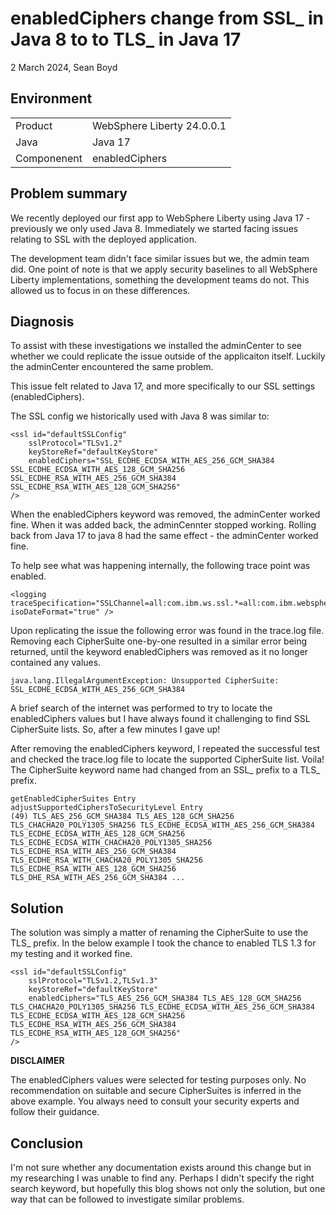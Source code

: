 # enabledCiphers change from SSL_ in Java 8 to to TLS_ in Java 17

2 March 2024, Sean Boyd

## Environment

|  |  |
| :--- | :--- |
| Product  | WebSphere Liberty 24.0.0.1 |
| Java  | Java 17 |
| Componenent | enabledCiphers |

## Problem summary

We recently deployed our first app to WebSphere Liberty using Java 17 - previously we only used Java 8. Immediately we started facing issues relating to SSL with the deployed application.

The development team didn't face similar issues but we, the admin team did. One point of note is that we apply security baselines to all WebSphere Liberty implementations, something the development teams do not. This allowed us to focus in on these differences.

## Diagnosis

To assist with these investigations we installed the adminCenter to see whether we could replicate the issue outside of the applicaiton itself. Luckily the adminCenter encountered the same problem.

This issue felt related to Java 17, and more specifically to our SSL settings (enabledCiphers).

The SSL config we historically used with Java 8 was similar to:

````
<ssl id="defaultSSLConfig"
    sslProtocol="TLSv1.2"
    keyStoreRef="defaultKeyStore"
    enabledCiphers="SSL_ECDHE_ECDSA_WITH_AES_256_GCM_SHA384 SSL_ECDHE_ECDSA_WITH_AES_128_GCM_SHA256 SSL_ECDHE_RSA_WITH_AES_256_GCM_SHA384 SSL_ECDHE_RSA_WITH_AES_128_GCM_SHA256"
/>
````

When the enabledCiphers keyword was removed, the adminCenter worked fine. When it was added back, the adminCennter stopped working. Rolling back from Java 17 to java 8 had the same effect - the adminCenter worked fine.

To help see what was happening internally, the following trace point was enabled.

````
<logging traceSpecification="SSLChannel=all:com.ibm.ws.ssl.*=all:com.ibm.websphere.ssl=all:com.ibm.wsspi.ssl.*=all" isoDateFormat="true" />
````

Upon replicating the issue the following error was found in the trace.log file. Removing each CipherSuite one-by-one resulted in a similar error being returned, until the keyword enabledCiphers was removed as it no longer contained any values.

````
java.lang.IllegalArgumentException: Unsupported CipherSuite: SSL_ECDHE_ECDSA_WITH_AES_256_GCM_SHA384
````

A brief search of the internet was performed to try to locate the enabledCiphers values but I have always found it challenging to find SSL CipherSuite lists. So, after a few minutes I gave up!

After removing the enabledCiphers keyword, I repeated the successful test and checked the trace.log file to locate the supported CipherSuite list. Voila! The CipherSuite keyword name had changed from an SSL_ prefix to a TLS_ prefix.

````
getEnabledCipherSuites Entry 
adjustSupportedCiphersToSecurityLevel Entry  
(49) TLS_AES_256_GCM_SHA384 TLS_AES_128_GCM_SHA256 TLS_CHACHA20_POLY1305_SHA256 TLS_ECDHE_ECDSA_WITH_AES_256_GCM_SHA384 TLS_ECDHE_ECDSA_WITH_AES_128_GCM_SHA256 TLS_ECDHE_ECDSA_WITH_CHACHA20_POLY1305_SHA256 TLS_ECDHE_RSA_WITH_AES_256_GCM_SHA384 TLS_ECDHE_RSA_WITH_CHACHA20_POLY1305_SHA256 TLS_ECDHE_RSA_WITH_AES_128_GCM_SHA256 TLS_DHE_RSA_WITH_AES_256_GCM_SHA384 ...
````

## Solution

The solution was simply a matter of renaming the CipherSuite to use the TLS_ prefix. In the below example I took the chance to enabled TLS 1.3 for my testing and it worked fine.

````
<ssl id="defaultSSLConfig"
    sslProtocol="TLSv1.2,TLSv1.3"
    keyStoreRef="defaultKeyStore"
    enabledCiphers="TLS_AES_256_GCM_SHA384 TLS_AES_128_GCM_SHA256 TLS_CHACHA20_POLY1305_SHA256 TLS_ECDHE_ECDSA_WITH_AES_256_GCM_SHA384 TLS_ECDHE_ECDSA_WITH_AES_128_GCM_SHA256 TLS_ECDHE_RSA_WITH_AES_256_GCM_SHA384 TLS_ECDHE_RSA_WITH_AES_128_GCM_SHA256"
/>
````

**DISCLAIMER**

The enabledCiphers values were selected for testing purposes only. No recommendation on suitable and secure CipherSuites is inferred in the above example. You always need to consult your security experts and follow their guidance.

## Conclusion

I'm not sure whether any documentation exists around this change but in my researching I was unable to find any. Perhaps I didn't specify the right search keyword, but hopefully this blog shows not only the solution, but one way that can be followed to investigate similar problems.